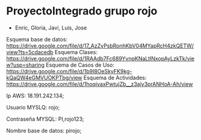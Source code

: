 ﻿# ProyectoIntegrado grupo rojo
- Enric, Gloria, Javi, Luis, Jose

Esquema base de datos: https://drive.google.com/file/d/17_AzZyPsbRonhKbV04MYapRcH4zkQETW/view?ts=5cdacedb
Esquema Clases: https://drive.google.com/file/d/1RAAdb7Fc689YvnpKNaLtINxopAyLzkTk/view?usp=sharing
Esquema de Casos de Uso: https://drive.google.com/file/d/1b9I8OeSkyFK9kg-kQaQW4eGMVUOKPTbg/view
Esquema de Actividades: https://drive.google.com/file/d/1hoqivaxPwtujZb__z3ajy3prANHoA-Ah/view

Ip AWS: 18.191.242.134;

Usuario MYSLQ: rojo;

Contraseña MYSQL: PI,rojo123;

Nombre base de datos: pirojo;